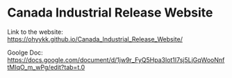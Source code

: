 # Canada Industrial Release Website

Link to the website: https://ohyykk.github.io/Canada_Industrial_Release_Website/

Goolge Doc: https://docs.google.com/document/d/1jw9r_FyQ5Hpa3lot1I7sj5LjGqWooNnftMIqO_m_wPg/edit?tab=t.0

